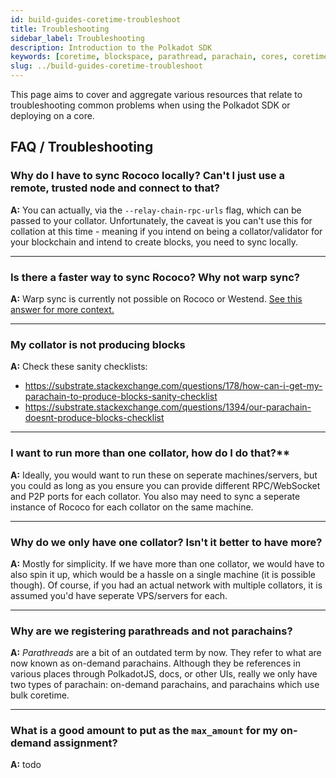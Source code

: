 ```yaml
---
id: build-guides-coretime-troubleshoot
title: Troubleshooting
sidebar_label: Troubleshooting
description: Introduction to the Polkadot SDK
keywords: [coretime, blockspace, parathread, parachain, cores, coretime, agile]
slug: ../build-guides-coretime-troubleshoot
---
```


This page aims to cover and aggregate various resources that relate to troubleshooting common
problems when using the Polkadot SDK or deploying on a core.

## FAQ / Troubleshooting

### Why do I have to sync Rococo locally? Can't I just use a remote, trusted node and connect to that?

**A:** You can actually, via the `--relay-chain-rpc-urls` flag, which can be passed to your
collator. Unfortunately, the caveat is you can't use this for collation at this time - meaning if
you intend on being a collator/validator for your blockchain and intend to create blocks, you need
to sync locally.

---

### Is there a faster way to sync Rococo? Why not warp sync?

**A:** Warp sync is currently not possible on Rococo or Westend.
[See this answer for more context.](https://substrate.stackexchange.com/questions/9730/rococo-cant-warp-sync-stuck-at-16mb-finality-proof-download)

---

### My collator is not producing blocks

**A:** Check these sanity checklists:

- https://substrate.stackexchange.com/questions/178/how-can-i-get-my-parachain-to-produce-blocks-sanity-checklist
- https://substrate.stackexchange.com/questions/1394/our-parachain-doesnt-produce-blocks-checklist

---

### I want to run more than one collator, how do I do that?\*\*

**A:** Ideally, you would want to run these on seperate machines/servers, but you could as long as
you ensure you can provide different RPC/WebSocket and P2P ports for each collator. You also may
need to sync a seperate instance of Rococo for each collator on the same machine.

---

### Why do we only have one collator? Isn't it better to have more?

**A:** Mostly for simplicity. If we have more than one collator, we would have to also spin it up,
which would be a hassle on a single machine (it is possible though). Of course, if you had an actual
network with multiple collators, it is assumed you'd have seperate VPS/servers for each.

---

### Why are we registering parathreads and not parachains?

**A:** _Parathreads_ are a bit of an outdated term by now. They refer to what are now known as
on-demand parachains. Although they be references in various places through PolkadotJS, docs, or
other UIs, really we only have two types of parachain: on-demand parachains, and parachains which
use bulk coretime.

---

### What is a good amount to put as the `max_amount` for my on-demand assignment?

**A:** todo
